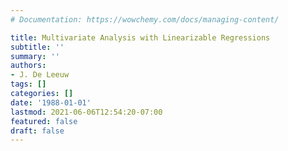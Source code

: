 ```yaml
---
# Documentation: https://wowchemy.com/docs/managing-content/

title: Multivariate Analysis with Linearizable Regressions
subtitle: ''
summary: ''
authors:
- J. De Leeuw
tags: []
categories: []
date: '1988-01-01'
lastmod: 2021-06-06T12:54:20-07:00
featured: false
draft: false
---
```

